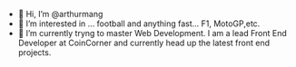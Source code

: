 - 👋 Hi, I’m @arthurmang
- 👀 I’m interested in ... football and anything fast... F1, MotoGP,etc. 
- 🌱 I’m currently tryng to master Web Development. I am a lead Front End Developer at CoinCorner and currently head up the latest front end projects.

<!---
arthurmang/arthurmang is a ✨ special ✨ repository because its `README.md` (this file) appears on your GitHub profile.
You can click the Preview link to take a look at your changes.
--->
